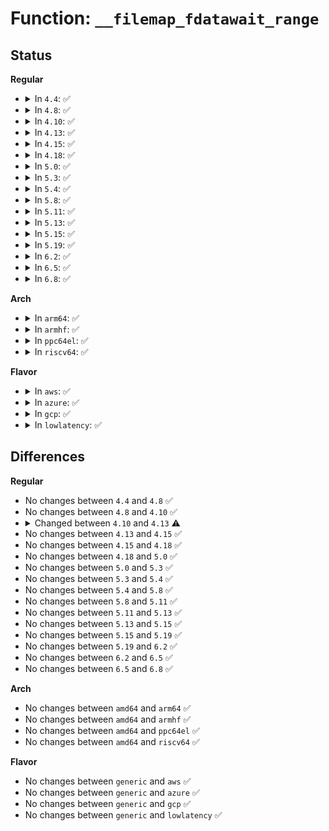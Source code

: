 # Function: <code>__filemap_fdatawait_range</code>

## Status
<b>Regular</b>
<ul>
<li>
<details>
<summary>In <code>4.4</code>: ✅</summary>

```c
int __filemap_fdatawait_range(struct address_space *mapping, loff_t start_byte, loff_t end_byte);
```

**Collision:** Unique Static

**Inline:** No

**Transformation:** False

**Instances:**

```
In mm/filemap.c (ffffffff8118ca00)
Location: mm/filemap.c:334
Inline: False
Direct callers:
  - mm/filemap.c:filemap_fdatawait_range
  - mm/filemap.c:filemap_fdatawait_keep_errors
```
**Symbols:**

```
ffffffff8118ca00-ffffffff8118cb5f: __filemap_fdatawait_range (STB_LOCAL)
```
</details>
</li>
<li>
<details>
<summary>In <code>4.8</code>: ✅</summary>

```c
int __filemap_fdatawait_range(struct address_space *mapping, loff_t start_byte, loff_t end_byte);
```

**Collision:** Unique Static

**Inline:** No

**Transformation:** False

**Instances:**

```
In mm/filemap.c (ffffffff8119f9e0)
Location: mm/filemap.c:413
Inline: False
Direct callers:
  - mm/filemap.c:filemap_fdatawait_keep_errors
  - mm/filemap.c:filemap_fdatawait_range
```
**Symbols:**

```
ffffffff8119f9e0-ffffffff8119fb43: __filemap_fdatawait_range (STB_LOCAL)
```
</details>
</li>
<li>
<details>
<summary>In <code>4.10</code>: ✅</summary>

```c
int __filemap_fdatawait_range(struct address_space *mapping, loff_t start_byte, loff_t end_byte);
```

**Collision:** Unique Static

**Inline:** No

**Transformation:** False

**Instances:**

```
In mm/filemap.c (ffffffff811afc20)
Location: mm/filemap.c:378
Inline: False
Direct callers:
  - mm/filemap.c:filemap_fdatawait_keep_errors
  - mm/filemap.c:filemap_fdatawait_range
```
**Symbols:**

```
ffffffff811afc20-ffffffff811afda8: __filemap_fdatawait_range (STB_LOCAL)
```
</details>
</li>
<li>
<details>
<summary>In <code>4.13</code>: ✅</summary>

```c
void __filemap_fdatawait_range(struct address_space *mapping, loff_t start_byte, loff_t end_byte);
```

**Collision:** Unique Static

**Inline:** No

**Transformation:** False

**Instances:**

```
In mm/filemap.c (ffffffff811b6cc0)
Location: mm/filemap.c:414
Inline: False
Direct callers:
  - mm/filemap.c:file_write_and_wait_range
  - mm/filemap.c:filemap_fdatawait
```
**Symbols:**

```
ffffffff811b6cc0-ffffffff811b6e20: __filemap_fdatawait_range (STB_LOCAL)
```
</details>
</li>
<li>
<details>
<summary>In <code>4.15</code>: ✅</summary>

```c
void __filemap_fdatawait_range(struct address_space *mapping, loff_t start_byte, loff_t end_byte);
```

**Collision:** Unique Static

**Inline:** No

**Transformation:** False

**Instances:**

```
In mm/filemap.c (ffffffff811cae40)
Location: mm/filemap.c:511
Inline: False
Direct callers:
  - mm/filemap.c:file_write_and_wait_range
  - mm/filemap.c:filemap_fdatawait_keep_errors
  - mm/filemap.c:file_fdatawait_range
```
**Symbols:**

```
ffffffff811cae40-ffffffff811caf97: __filemap_fdatawait_range (STB_LOCAL)
```
</details>
</li>
<li>
<details>
<summary>In <code>4.18</code>: ✅</summary>

```c
void __filemap_fdatawait_range(struct address_space *mapping, loff_t start_byte, loff_t end_byte);
```

**Collision:** Unique Static

**Inline:** No

**Transformation:** False

**Instances:**

```
In mm/filemap.c (ffffffff811ec0a0)
Location: mm/filemap.c:511
Inline: False
Direct callers:
  - mm/filemap.c:file_write_and_wait_range
  - mm/filemap.c:filemap_fdatawait_keep_errors
  - mm/filemap.c:file_fdatawait_range
```
**Symbols:**

```
ffffffff811ec0a0-ffffffff811ec1f1: __filemap_fdatawait_range (STB_LOCAL)
```
</details>
</li>
<li>
<details>
<summary>In <code>5.0</code>: ✅</summary>

```c
void __filemap_fdatawait_range(struct address_space *mapping, loff_t start_byte, loff_t end_byte);
```

**Collision:** Unique Static

**Inline:** No

**Transformation:** False

**Instances:**

```
In mm/filemap.c (ffffffff811fe400)
Location: mm/filemap.c:488
Inline: False
Direct callers:
  - mm/filemap.c:file_write_and_wait_range
  - mm/filemap.c:filemap_fdatawait_keep_errors
  - mm/filemap.c:file_fdatawait_range
```
**Symbols:**

```
ffffffff811fe400-ffffffff811fe555: __filemap_fdatawait_range (STB_LOCAL)
```
</details>
</li>
<li>
<details>
<summary>In <code>5.3</code>: ✅</summary>

```c
void __filemap_fdatawait_range(struct address_space *mapping, loff_t start_byte, loff_t end_byte);
```

**Collision:** Unique Static

**Inline:** No

**Transformation:** False

**Instances:**

```
In mm/filemap.c (ffffffff81213530)
Location: mm/filemap.c:497
Inline: False
Direct callers:
  - mm/filemap.c:file_write_and_wait_range
  - mm/filemap.c:filemap_fdatawait_keep_errors
  - mm/filemap.c:file_fdatawait_range
  - mm/filemap.c:filemap_fdatawait_range_keep_errors
```
**Symbols:**

```
ffffffff81213530-ffffffff8121361e: __filemap_fdatawait_range (STB_LOCAL)
```
</details>
</li>
<li>
<details>
<summary>In <code>5.4</code>: ✅</summary>

```c
void __filemap_fdatawait_range(struct address_space *mapping, loff_t start_byte, loff_t end_byte);
```

**Collision:** Unique Static

**Inline:** No

**Transformation:** False

**Instances:**

```
In mm/filemap.c (ffffffff81220cf0)
Location: mm/filemap.c:503
Inline: False
Direct callers:
  - mm/filemap.c:file_write_and_wait_range
  - mm/filemap.c:filemap_fdatawait_keep_errors
  - mm/filemap.c:file_fdatawait_range
  - mm/filemap.c:filemap_fdatawait_range_keep_errors
```
**Symbols:**

```
ffffffff81220cf0-ffffffff81220def: __filemap_fdatawait_range (STB_LOCAL)
```
</details>
</li>
<li>
<details>
<summary>In <code>5.8</code>: ✅</summary>

```c
void __filemap_fdatawait_range(struct address_space *mapping, loff_t start_byte, loff_t end_byte);
```

**Collision:** Unique Static

**Inline:** No

**Transformation:** False

**Instances:**

```
In mm/filemap.c (ffffffff8124e750)
Location: mm/filemap.c:503
Inline: False
Direct callers:
  - mm/filemap.c:file_write_and_wait_range
  - mm/filemap.c:filemap_fdatawait_keep_errors
  - mm/filemap.c:file_fdatawait_range
  - mm/filemap.c:filemap_fdatawait_range_keep_errors
```
**Symbols:**

```
ffffffff8124e750-ffffffff8124e84d: __filemap_fdatawait_range (STB_LOCAL)
```
</details>
</li>
<li>
<details>
<summary>In <code>5.11</code>: ✅</summary>

```c
void __filemap_fdatawait_range(struct address_space *mapping, loff_t start_byte, loff_t end_byte);
```

**Collision:** Unique Static

**Inline:** No

**Transformation:** False

**Instances:**

```
In mm/filemap.c (ffffffff81258c10)
Location: mm/filemap.c:504
Inline: False
Direct callers:
  - mm/filemap.c:file_write_and_wait_range
  - mm/filemap.c:filemap_fdatawait_keep_errors
  - mm/filemap.c:file_fdatawait_range
  - mm/filemap.c:filemap_fdatawait_range_keep_errors
```
**Symbols:**

```
ffffffff81258c10-ffffffff81258d0d: __filemap_fdatawait_range (STB_LOCAL)
```
</details>
</li>
<li>
<details>
<summary>In <code>5.13</code>: ✅</summary>

```c
void __filemap_fdatawait_range(struct address_space *mapping, loff_t start_byte, loff_t end_byte);
```

**Collision:** Unique Static

**Inline:** No

**Transformation:** False

**Instances:**

```
In mm/filemap.c (ffffffff8125d0c0)
Location: mm/filemap.c:495
Inline: False
Direct callers:
  - mm/filemap.c:file_write_and_wait_range
  - mm/filemap.c:filemap_fdatawait_keep_errors
  - mm/filemap.c:file_fdatawait_range
  - mm/filemap.c:filemap_fdatawait_range_keep_errors
```
**Symbols:**

```
ffffffff8125d0c0-ffffffff8125d1bd: __filemap_fdatawait_range (STB_LOCAL)
```
</details>
</li>
<li>
<details>
<summary>In <code>5.15</code>: ✅</summary>

```c
void __filemap_fdatawait_range(struct address_space *mapping, loff_t start_byte, loff_t end_byte);
```

**Collision:** Unique Static

**Inline:** No

**Transformation:** False

**Instances:**

```
In mm/filemap.c (ffffffff81299000)
Location: mm/filemap.c:513
Inline: False
Direct callers:
  - mm/filemap.c:file_write_and_wait_range
  - mm/filemap.c:filemap_fdatawait_keep_errors
  - mm/filemap.c:file_fdatawait_range
  - mm/filemap.c:filemap_fdatawait_range_keep_errors
```
**Symbols:**

```
ffffffff81299000-ffffffff8129910c: __filemap_fdatawait_range (STB_LOCAL)
```
</details>
</li>
<li>
<details>
<summary>In <code>5.19</code>: ✅</summary>

```c
void __filemap_fdatawait_range(struct address_space *mapping, loff_t start_byte, loff_t end_byte);
```

**Collision:** Unique Static

**Inline:** No

**Transformation:** False

**Instances:**

```
In mm/filemap.c (ffffffff812efc40)
Location: mm/filemap.c:501
Inline: False
Direct callers:
  - mm/filemap.c:file_write_and_wait_range
  - mm/filemap.c:filemap_fdatawait_keep_errors
  - mm/filemap.c:file_fdatawait_range
  - mm/filemap.c:filemap_fdatawait_range_keep_errors
```
**Symbols:**

```
ffffffff812efc40-ffffffff812efd9e: __filemap_fdatawait_range (STB_LOCAL)
```
</details>
</li>
<li>
<details>
<summary>In <code>6.2</code>: ✅</summary>

```c
void __filemap_fdatawait_range(struct address_space *mapping, loff_t start_byte, loff_t end_byte);
```

**Collision:** Unique Static

**Inline:** No

**Transformation:** False

**Instances:**

```
In mm/filemap.c (ffffffff8135adf0)
Location: mm/filemap.c:501
Inline: False
Direct callers:
  - mm/filemap.c:file_write_and_wait_range
  - mm/filemap.c:filemap_fdatawait_keep_errors
  - mm/filemap.c:file_fdatawait_range
  - mm/filemap.c:filemap_fdatawait_range_keep_errors
  - mm/filemap.c:filemap_fdatawait_range
```
**Symbols:**

```
ffffffff8135adf0-ffffffff8135af39: __filemap_fdatawait_range (STB_LOCAL)
```
</details>
</li>
<li>
<details>
<summary>In <code>6.5</code>: ✅</summary>

```c
void __filemap_fdatawait_range(struct address_space *mapping, loff_t start_byte, loff_t end_byte);
```

**Collision:** Unique Static

**Inline:** No

**Transformation:** False

**Instances:**

```
In mm/filemap.c (ffffffff8138db30)
Location: mm/filemap.c:506
Inline: False
Direct callers:
  - mm/filemap.c:file_write_and_wait_range
  - mm/filemap.c:filemap_fdatawait_keep_errors
  - mm/filemap.c:file_fdatawait_range
  - mm/filemap.c:filemap_fdatawait_range_keep_errors
  - mm/filemap.c:filemap_fdatawait_range
```
**Symbols:**

```
ffffffff8138db30-ffffffff8138dc38: __filemap_fdatawait_range (STB_LOCAL)
```
</details>
</li>
<li>
<details>
<summary>In <code>6.8</code>: ✅</summary>

```c
void __filemap_fdatawait_range(struct address_space *mapping, loff_t start_byte, loff_t end_byte);
```

**Collision:** Unique Static

**Inline:** No

**Transformation:** False

**Instances:**

```
In mm/filemap.c (ffffffff813b7270)
Location: mm/filemap.c:501
Inline: False
Direct callers:
  - mm/filemap.c:file_write_and_wait_range
  - mm/filemap.c:filemap_fdatawait_keep_errors
  - mm/filemap.c:file_fdatawait_range
  - mm/filemap.c:filemap_fdatawait_range_keep_errors
  - mm/filemap.c:filemap_fdatawait_range
```
**Symbols:**

```
ffffffff813b7270-ffffffff813b7378: __filemap_fdatawait_range (STB_LOCAL)
```
</details>
</li>
</ul>
<b>Arch</b>
<ul>
<li>
<details>
<summary>In <code>arm64</code>: ✅</summary>

```c
void __filemap_fdatawait_range(struct address_space *mapping, loff_t start_byte, loff_t end_byte);
```

**Collision:** Unique Static

**Inline:** No

**Transformation:** False

**Instances:**

```
In mm/filemap.c (ffff8000102ae710)
Location: mm/filemap.c:503
Inline: False
Direct callers:
  - mm/filemap.c:file_write_and_wait_range
  - mm/filemap.c:filemap_fdatawait_keep_errors
  - mm/filemap.c:file_fdatawait_range
  - mm/filemap.c:filemap_fdatawait_range_keep_errors
```
**Symbols:**

```
ffff8000102ae710-ffff8000102ae838: __filemap_fdatawait_range (STB_LOCAL)
```
</details>
</li>
<li>
<details>
<summary>In <code>armhf</code>: ✅</summary>

```c
void __filemap_fdatawait_range(struct address_space *mapping, loff_t start_byte, loff_t end_byte);
```

**Collision:** Unique Static

**Inline:** No

**Transformation:** False

**Instances:**

```
In mm/filemap.c (c04dac90)
Location: mm/filemap.c:503
Inline: False
Direct callers:
  - mm/filemap.c:file_write_and_wait_range
  - mm/filemap.c:filemap_fdatawait_keep_errors
  - mm/filemap.c:file_fdatawait_range
  - mm/filemap.c:filemap_fdatawait_range_keep_errors
```
**Symbols:**

```
c04dac90-c04dada0: __filemap_fdatawait_range (STB_LOCAL)
```
</details>
</li>
<li>
<details>
<summary>In <code>ppc64el</code>: ✅</summary>

```c
void __filemap_fdatawait_range(struct address_space *mapping, loff_t start_byte, loff_t end_byte);
```

**Collision:** Unique Static

**Inline:** No

**Transformation:** False

**Instances:**

```
In mm/filemap.c (c000000000362570)
Location: mm/filemap.c:503
Inline: False
Direct callers:
  - mm/filemap.c:file_write_and_wait_range
  - mm/filemap.c:filemap_fdatawait_keep_errors
  - mm/filemap.c:file_fdatawait_range
  - mm/filemap.c:filemap_fdatawait_range_keep_errors
```
**Symbols:**

```
c000000000362570-c000000000362700: __filemap_fdatawait_range (STB_LOCAL)
```
</details>
</li>
<li>
<details>
<summary>In <code>riscv64</code>: ✅</summary>

```c
void __filemap_fdatawait_range(struct address_space *mapping, loff_t start_byte, loff_t end_byte);
```

**Collision:** Unique Static

**Inline:** No

**Transformation:** False

**Instances:**

```
In mm/filemap.c (ffffffe0001d44ce)
Location: mm/filemap.c:503
Inline: False
Direct callers:
  - mm/filemap.c:file_write_and_wait_range
  - mm/filemap.c:filemap_fdatawait_keep_errors
  - mm/filemap.c:file_fdatawait_range
  - mm/filemap.c:filemap_fdatawait_range_keep_errors
  - mm/filemap.c:filemap_fdatawait_range
```
**Symbols:**

```
ffffffe0001d44ce-ffffffe0001d459a: __filemap_fdatawait_range (STB_LOCAL)
```
</details>
</li>
</ul>
<b>Flavor</b>
<ul>
<li>
<details>
<summary>In <code>aws</code>: ✅</summary>

```c
void __filemap_fdatawait_range(struct address_space *mapping, loff_t start_byte, loff_t end_byte);
```

**Collision:** Unique Static

**Inline:** No

**Transformation:** False

**Instances:**

```
In mm/filemap.c (ffffffff81219340)
Location: mm/filemap.c:503
Inline: False
Direct callers:
  - mm/filemap.c:file_write_and_wait_range
  - mm/filemap.c:filemap_fdatawait_keep_errors
  - mm/filemap.c:file_fdatawait_range
  - mm/filemap.c:filemap_fdatawait_range_keep_errors
```
**Symbols:**

```
ffffffff81219340-ffffffff8121943f: __filemap_fdatawait_range (STB_LOCAL)
```
</details>
</li>
<li>
<details>
<summary>In <code>azure</code>: ✅</summary>

```c
void __filemap_fdatawait_range(struct address_space *mapping, loff_t start_byte, loff_t end_byte);
```

**Collision:** Unique Static

**Inline:** No

**Transformation:** False

**Instances:**

```
In mm/filemap.c (ffffffff8120c550)
Location: mm/filemap.c:503
Inline: False
Direct callers:
  - mm/filemap.c:file_write_and_wait_range
  - mm/filemap.c:filemap_fdatawait_keep_errors
  - mm/filemap.c:file_fdatawait_range
  - mm/filemap.c:filemap_fdatawait_range_keep_errors
```
**Symbols:**

```
ffffffff8120c550-ffffffff8120c64f: __filemap_fdatawait_range (STB_LOCAL)
```
</details>
</li>
<li>
<details>
<summary>In <code>gcp</code>: ✅</summary>

```c
void __filemap_fdatawait_range(struct address_space *mapping, loff_t start_byte, loff_t end_byte);
```

**Collision:** Unique Static

**Inline:** No

**Transformation:** False

**Instances:**

```
In mm/filemap.c (ffffffff812170e0)
Location: mm/filemap.c:503
Inline: False
Direct callers:
  - mm/filemap.c:file_write_and_wait_range
  - mm/filemap.c:filemap_fdatawait_keep_errors
  - mm/filemap.c:file_fdatawait_range
  - mm/filemap.c:filemap_fdatawait_range_keep_errors
```
**Symbols:**

```
ffffffff812170e0-ffffffff812171df: __filemap_fdatawait_range (STB_LOCAL)
```
</details>
</li>
<li>
<details>
<summary>In <code>lowlatency</code>: ✅</summary>

```c
void __filemap_fdatawait_range(struct address_space *mapping, loff_t start_byte, loff_t end_byte);
```

**Collision:** Unique Static

**Inline:** No

**Transformation:** False

**Instances:**

```
In mm/filemap.c (ffffffff81226170)
Location: mm/filemap.c:503
Inline: False
Direct callers:
  - mm/filemap.c:file_write_and_wait_range
  - mm/filemap.c:filemap_fdatawait_keep_errors
  - mm/filemap.c:file_fdatawait_range
  - mm/filemap.c:filemap_fdatawait_range_keep_errors
```
**Symbols:**

```
ffffffff81226170-ffffffff8122626d: __filemap_fdatawait_range (STB_LOCAL)
```
</details>
</li>
</ul>

## Differences
<b>Regular</b>
<ul>
<li>
No changes between <code>4.4</code> and <code>4.8</code> ✅
</li>
<li>
No changes between <code>4.8</code> and <code>4.10</code> ✅
</li>
<li>
<details>
<summary>Changed between <code>4.10</code> and <code>4.13</code> ⚠️</summary>
<ul>
<li>
<b>Return type changed. </b>
<code>int</code> ➡️ <code>void</code>
</li>
</ul>
</details>
</li>
<li>
No changes between <code>4.13</code> and <code>4.15</code> ✅
</li>
<li>
No changes between <code>4.15</code> and <code>4.18</code> ✅
</li>
<li>
No changes between <code>4.18</code> and <code>5.0</code> ✅
</li>
<li>
No changes between <code>5.0</code> and <code>5.3</code> ✅
</li>
<li>
No changes between <code>5.3</code> and <code>5.4</code> ✅
</li>
<li>
No changes between <code>5.4</code> and <code>5.8</code> ✅
</li>
<li>
No changes between <code>5.8</code> and <code>5.11</code> ✅
</li>
<li>
No changes between <code>5.11</code> and <code>5.13</code> ✅
</li>
<li>
No changes between <code>5.13</code> and <code>5.15</code> ✅
</li>
<li>
No changes between <code>5.15</code> and <code>5.19</code> ✅
</li>
<li>
No changes between <code>5.19</code> and <code>6.2</code> ✅
</li>
<li>
No changes between <code>6.2</code> and <code>6.5</code> ✅
</li>
<li>
No changes between <code>6.5</code> and <code>6.8</code> ✅
</li>
</ul>
<b>Arch</b>
<ul>
<li>
No changes between <code>amd64</code> and <code>arm64</code> ✅
</li>
<li>
No changes between <code>amd64</code> and <code>armhf</code> ✅
</li>
<li>
No changes between <code>amd64</code> and <code>ppc64el</code> ✅
</li>
<li>
No changes between <code>amd64</code> and <code>riscv64</code> ✅
</li>
</ul>
<b>Flavor</b>
<ul>
<li>
No changes between <code>generic</code> and <code>aws</code> ✅
</li>
<li>
No changes between <code>generic</code> and <code>azure</code> ✅
</li>
<li>
No changes between <code>generic</code> and <code>gcp</code> ✅
</li>
<li>
No changes between <code>generic</code> and <code>lowlatency</code> ✅
</li>
</ul>

